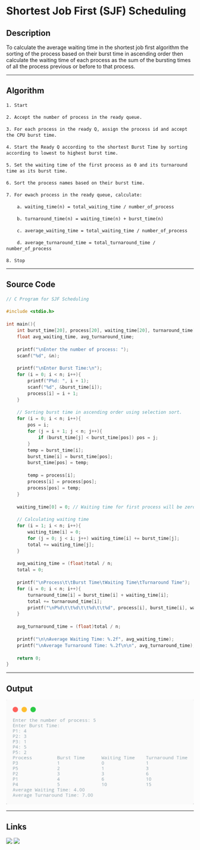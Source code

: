 # Shortest Job First (SJF) Scheduling

## Description

To calculate the average waiting time in the shortest job first algorithm the sorting of the process based on their burst time in ascending order then calculate the waiting time of each process as the sum of the bursting times of all the process previous or before to that process.

---

## Algorithm

    1. Start

    2. Accept the number of process in the ready queue.

    3. For each process in the ready Q, assign the process id and accept the CPU burst time.

    4. Start the Ready Q according to the shortest Burst Time by sorting according to lowest to highest burst time.

    5. Set the waiting time of the first process as 0 and its turnaround time as its burst time.

    6. Sort the process names based on their burst time.

    7. For ewach process in the ready queue, calculate:

        a. waiting_time(n) = total_waiting_time / number_of_process

        b. turnaround_time(n) = waiting_time(n) + burst_time(n)

        c. average_waiting_time = total_waiting_time / number_of_process

        d. average_turnaround_time = total_turnaround_time / number_of_process
    
    8. Stop

***

## Source Code

```c
// C Program for SJF Scheduling

#include <stdio.h>

int main(){
    int burst_time[20], process[20], waiting_time[20], turnaround_time[20], i, j, n, total = 0, pos, temp;
    float avg_waiting_time, avg_turnaround_time;

    printf("\nEnter the number of process: ");
    scanf("%d", &n);

    printf("\nEnter Burst Time:\n");
    for (i = 0; i < n; i++){
        printf("P%d: ", i + 1);
        scanf("%d", &burst_time[i]);
        process[i] = i + 1;
    }

    // Sorting burst time in ascending order using selection sort.
    for (i = 0; i < n; i++){
        pos = i;
        for (j = i + 1; j < n; j++){
            if (burst_time[j] < burst_time[pos]) pos = j;
        }
        temp = burst_time[i];
        burst_time[i] = burst_time[pos];
        burst_time[pos] = temp;

        temp = process[i];
        process[i] = process[pos];
        process[pos] = temp;
    }

    waiting_time[0] = 0; // Waiting time for first process will be zero.

    // Calculating waiting time
    for (i = 1; i < n; i++){
        waiting_time[i] = 0;
        for (j = 0; j < i; j++) waiting_time[i] += burst_time[j];
        total += waiting_time[j];
    }

    avg_waiting_time = (float)total / n;
    total = 0;
    
    printf("\nProcess\t\tBurst Time\tWaiting Time\tTurnaround Time");
    for (i = 0; i < n; i++){
        turnaround_time[i] = burst_time[i] + waiting_time[i];
        total += turnaround_time[i];
        printf("\nP%d\t\t%d\t\t%d\t\t%d", process[i], burst_time[i], waiting_time[i], turnaround_time[i]);
    }

    avg_turnaround_time = (float)total / n;

    printf("\n\nAverage Waiting Time: %.2f", avg_waiting_time);
    printf("\nAverage Turnaround Time: %.2f\n\n", avg_turnaround_time);

    return 0;
}
```
---

## Output

![SJF](./LR06.png)

***

## Links

[<img src="https://img.shields.io/badge/-Replit-FF0000?style=for-the-badge&logo=replit">][replit]
[<img src="https://img.shields.io/badge/-GitHub-FF7F00?style=for-the-badge&logo=github">][github]

[replit]: https://replit.com/@kabirdeula/SJF-Scheduling
[github]: https://github.com/kabirdeula/OperatingSystemLabReport/blob/main/src/Lab%20Report%2006/main.c